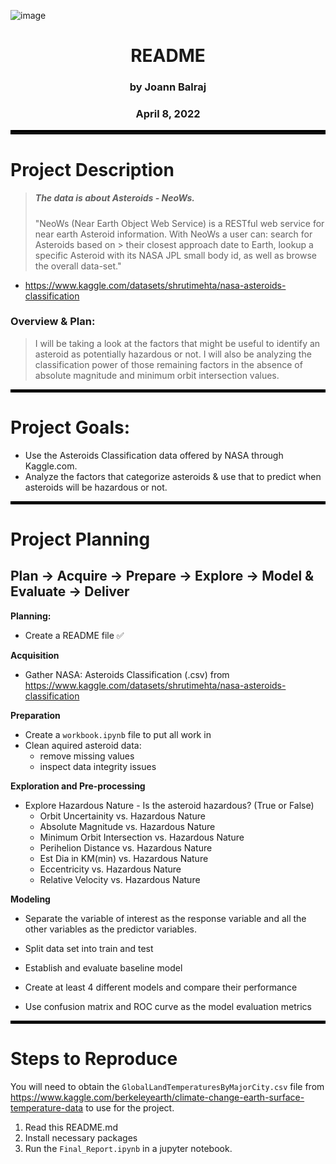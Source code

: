 ![image](https://user-images.githubusercontent.com/90293333/162963880-a90892d4-c2a5-4df7-91bc-1e23c85e9f45.png)

<div align="center">

    
# README

### by Joann Balraj 
### April 8, 2022

</div align="center">
    
<hr style="border:3px solid black"> </hr>

# Project Description
> ##### The data is about Asteroids - NeoWs.
> "NeoWs (Near Earth Object Web Service) is a RESTful web service for near earth Asteroid information. With NeoWs a user can: search for Asteroids based on > their closest approach date to Earth, lookup a specific Asteroid with its NASA JPL small body id, as well as browse the overall data-set."  
- https://www.kaggle.com/datasets/shrutimehta/nasa-asteroids-classification

### Overview & Plan:
> I will be taking a look at the factors that might be useful to identify an asteroid as potentially hazardous or not. I will also be analyzing the classification power of those remaining factors in the absence of absolute magnitude and minimum orbit intersection values.
<hr style="border:2px solid black"> </hr>

# Project Goals:
- Use the Asteroids Classification data offered by NASA through Kaggle.com. 
- Analyze the factors that categorize asteroids & use that to predict when asteroids will be hazardous or not. 

<hr style="border:2px solid black"> </hr>

# Project Planning
## Plan -> Acquire -> Prepare -> Explore -> Model & Evaluate -> Deliver

<b>Planning:</b>  
- Create a README file ✅

<b>Acquisition </b>  
- Gather NASA: Asteroids Classification (.csv) from https://www.kaggle.com/datasets/shrutimehta/nasa-asteroids-classification

<b>Preparation</b>  
- Create a `workbook.ipynb` file to put all work in 
- Clean aquired asteroid data:
    - remove missing values 
    - inspect data integrity issues

<b>Exploration and Pre-processing</b>  
- Explore Hazardous Nature - Is the asteroid hazardous? (True or False)
  -  Orbit Uncertainity vs. Hazardous Nature
  -  Absolute Magnitude vs. Hazardous Nature
  -  Minimum Orbit Intersection vs. Hazardous Nature
  -  Perihelion Distance vs. Hazardous Nature
  -  Est Dia in KM(min) vs. Hazardous Nature
  -  Eccentricity vs. Hazardous Nature
  -  Relative Velocity vs. Hazardous Nature

<b>Modeling</b>  
- Separate the variable of interest as the response variable and all the other variables as the predictor variables.
- Split data set into train and test

- Establish and evaluate baseline model
- Create at least 4 different models and compare their performance
- Use confusion matrix and ROC curve as the model evaluation metrics



<hr style="border:2px solid black"> </hr>

# Steps to Reproduce

You will need to obtain the `GlobalLandTemperaturesByMajorCity.csv` file from https://www.kaggle.com/berkeleyearth/climate-change-earth-surface-temperature-data to use for the project.

 1. Read this README.md 
 2. Install necessary packages
 3. Run the `Final_Report.ipynb` in a jupyter notebook.
